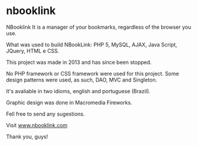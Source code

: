 # nbooklink
NBooklink It is a manager of your bookmarks, regardless of the browser you use.

What was used to build NBookLink: PHP 5, MySQL, AJAX, Java Script, JQuery, HTML e CSS. 

This project was made in 2013 and has since been stopped. 
 
No PHP framework or CSS framework were used for this project. Some design patterns were used, as such, DAO, MVC and Singleton.

It's avaliable in two idioms, english and portuguese (Brazil).

Graphic design was done in Macromedia Fireworks.

Fell free to send any sugestions.

Visit www.nbooklink.com

Thank you, guys!
